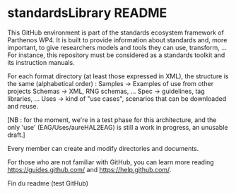 # standardsLibrary README

This GitHub environment is part of the standards ecosystem framework of Parthenos WP4.
It is built to provide information about standards and, more important, to give researchers models and tools they can use, transform, …
For instance, this repository must be considered as a standards toolkit and its instruction manuals.

For each format directory (at least those expressed in XML), the structure is the same (alphabetical order) : 
Samples -> Examples of use from other projects
Schemas -> XML, RNG schemas, ...
Spec -> guidelines, tag libraries, ...
Uses -> kind of "use cases", scenarios that can be downloaded and reuse.

[NB : for the moment, we're in a test phase for this architecture, and the only 'use' (EAG/Uses/aureHAL2EAG) is still a work in progress, an unusable draft.]

Every member can create and modify directories and documents.

For those who are not familiar with GitHub, you can learn more reading https://guides.github.com/ and https://help.github.com/.

Fin du readme (test GitHub)
